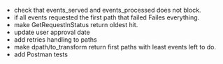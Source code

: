 * check that events_served and events_processed does not block.
* if all events requested the first path that failed Failes everything.
* make GetRequestInStatus return oldest hit.
* update user approval date
* add retries handling to paths
* make dpath/to_transform return first paths with least events left to do.
* add Postman tests
